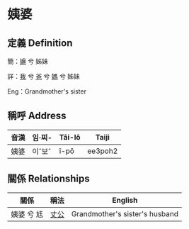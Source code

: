 # 姨婆
## 定義 Definition
簡：[嫲](member9.md) 兮 姊妹

詳：[我](member1.md) 兮 [爸](member2.md) 兮 [媽](member9.md) 兮 姊妹

Eng：Grandmother's sister

## 稱呼 Address

音漢 | 임·찌- | Tâi-lô | Taiji
--- | --- | --- | --- 
姨婆 | 이ˆ보ˆ | î-pô | ee3poh2 


## 關係 Relationships

關係 | 稱法 | English
--- | --- | --- 
姨婆 兮 尪 | [丈公](member72.md) | Grandmother's sister's husband
